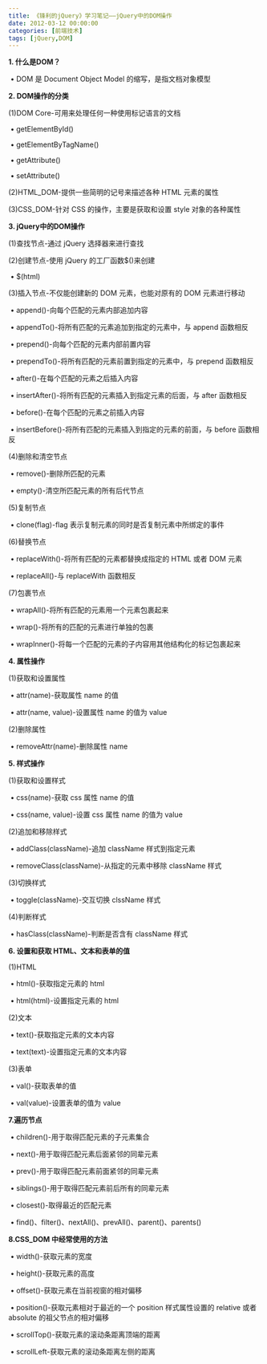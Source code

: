 ```yaml
---
title: 《锋利的jQuery》学习笔记——jQuery中的DOM操作
date: 2012-03-12 00:00:00
categories: [前端技术]
tags: [jQuery,DOM]
---
```


​**1. 什么是DOM？**

 • DOM 是 Document Object Model 的缩写，是指文档对象模型

**​2. DOM操作的分类**

(1)DOM Core-可用来处理任何一种使用标记语言的文档

 • getElementById()

 • getElementByTagName()

 • getAttribute()

 • setAttribute()

(2)HTML\_DOM-提供一些简明的记号来描述各种 HTML 元素的属性

(3)CSS\_DOM-针对 CSS 的操作，主要是获取和设置 style 对象的各种属性

**​3. jQuery中的DOM操作**

(1)查找节点-通过 jQuery 选择器来进行查找

(2)创建节点-使用 jQuery 的工厂函数$()来创建

 • $(html)

(3)插入节点-不仅能创建新的 DOM 元素，也能对原有的 DOM 元素进行移动

 • append()-向每个匹配的元素内部追加内容

 • appendTo()-将所有匹配的元素追加到指定的元素中，与 append 函数相反

 • prepend()-向每个匹配的元素内部前置内容

 • prependTo()-将所有匹配的元素前置到指定的元素中，与 prepend 函数相反

 • after()-在每个匹配的元素之后插入内容

 • insertAfter()-将所有匹配的元素插入到指定元素的后面，与 after 函数相反

 • before()-在每个匹配的元素之前插入内容

 • insertBefore()-将所有匹配的元素插入到指定的元素的前面，与 before
函数相反

(4)删除和清空节点

 • remove()-删除所匹配的元素

 • empty()-清空所匹配元素的所有后代节点

(5)复制节点

 • clone(flag)-flag 表示复制元素的同时是否复制元素中所绑定的事件

(6)替换节点

 • replaceWith()-将所有匹配的元素都替换成指定的 HTML 或者 DOM 元素

 • replaceAll()-与 replaceWith 函数相反

(7)包裹节点

 • wrapAll()-将所有匹配的元素用一个元素包裹起来

 • wrap()-将所有的匹配的元素进行单独的包裹

 • wrapInner()-将每一个匹配的元素的子内容用其他结构化的标记包裹起来


​**4. 属性操作**

(1)获取和设置属性

 • attr(name)-获取属性 name 的值

 • attr(name, value)-设置属性 name 的值为 value

(2)删除属性

 • removeAttr(name)-删除属性 name


​**5. 样式操作**

(1)获取和设置样式

 • css(name)-获取 css 属性 name 的值

 • css(name, value)-设置 css 属性 name 的值为 value

(2)追加和移除样式

 • addClass(className)-追加 className 样式到指定元素

 • removeClass(className)-从指定的元素中移除 className 样式

(3)切换样式

 • toggle(className)-交互切换 clssName 样式

(4)判断样式

 • hasClass(className)-判断是否含有 className 样式


​**6. 设置和获取 HTML、文本和表单的值**

(1)HTML

 • html()-获取指定元素的 html

 • html(html)-设置指定元素的 html

(2)文本

 • text()-获取指定元素的文本内容

 • text(text)-设置指定元素的文本内容

(3)表单

 • val()-获取表单的值

 • val(value)-设置表单的值为 value


**7.遍历节点**

 • children()-用于取得匹配元素的子元素集合

 • next()-用于取得匹配元素后面紧邻的同辈元素

 • prev()-用于取得匹配元素前面紧邻的同辈元素

 • siblings()-用于取得匹配元素前后所有的同辈元素

 • closest()-取得最近的匹配元素

 • find()、filter()、nextAll()、prevAll()、parent()、parents()


**8.CSS\_DOM 中经常使用的方法**

 • width()-获取元素的宽度

 • height()-获取元素的高度

 • offset()-获取元素在当前视窗的相对偏移

 • position()-获取元素相对于最近的一个 position 样式属性设置的 relative
或者 absolute 的祖父节点的相对偏移

 • scrollTop()-获取元素的滚动条距离顶端的距离

 • scrollLeft-获取元素的滚动条距离左侧的距离
